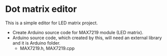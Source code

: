 # Dot matrix editor

This is a simple editor for LED matrix project.
  * Create Arduino source code for MAX7219 module (LED matrix).
  * Arduino source code, which created by this, will need an external library and it is Arduino folder.
    * MAX7219.h, MAX7219.cpp
